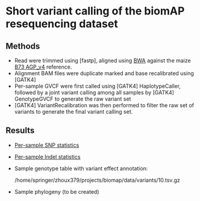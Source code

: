 # Short variant calling of the biomAP resequencing dataset

## Methods
* Read were trimmed using [fastp], aligned using [BWA]() against the maize 
  [B73 AGP_v4]() reference.
* Alignment BAM files were duplicate marked and base recalibrated using [GATK4]
* Per-sample GVCF were first called using [GATK4] HaplotypeCaller, followed by 
  a joint variant calling among all samples by [GATK4] GenotypeGVCF to 
  generate the raw variant set
* [GATK4] VariantRecalibration was then performed to filter the raw set of 
  variants to generate the final variant calling set.

## Results
* [Per-sample SNP statistics](../data/variants/06.stat.snp.txt)
* [Per-sample Indel statistics](../data/variants/06.stat.indel.txt)
* Sample genotype table with variant effect annotation:

    /home/springer/zhoux379/projects/biomap/data/variants/10.tsv.gz

* Sample phylogeny (to be created)
